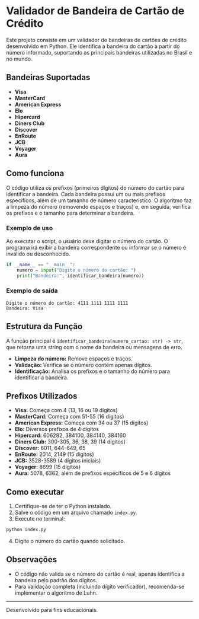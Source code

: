# Validador de Bandeira de Cartão de Crédito

Este projeto consiste em um validador de bandeiras de cartões de crédito desenvolvido em Python. Ele identifica a bandeira do cartão a partir do número informado, suportando as principais bandeiras utilizadas no Brasil e no mundo.

## Bandeiras Suportadas

- **Visa**
- **MasterCard**
- **American Express**
- **Elo**
- **Hipercard**
- **Diners Club**
- **Discover**
- **EnRoute**
- **JCB**
- **Voyager**
- **Aura**

## Como funciona

O código utiliza os prefixos (primeiros dígitos) do número do cartão para identificar a bandeira. Cada bandeira possui um ou mais prefixos específicos, além de um tamanho de número característico. O algoritmo faz a limpeza do número (removendo espaços e traços) e, em seguida, verifica os prefixos e o tamanho para determinar a bandeira.

### Exemplo de uso

Ao executar o script, o usuário deve digitar o número do cartão. O programa irá exibir a bandeira correspondente ou informar se o número é inválido ou desconhecido.

```python
if __name__ == "__main__":
    numero = input("Digite o número do cartão: ")
    print("Bandeira:", identificar_bandeira(numero))
```

### Exemplo de saída

```
Digite o número do cartão: 4111 1111 1111 1111
Bandeira: Visa
```

## Estrutura da Função

A função principal é `identificar_bandeira(numero_cartao: str) -> str`, que retorna uma string com o nome da bandeira ou mensagens de erro.

- **Limpeza do número:** Remove espaços e traços.
- **Validação:** Verifica se o número contém apenas dígitos.
- **Identificação:** Analisa os prefixos e o tamanho do número para identificar a bandeira.

## Prefixos Utilizados

- **Visa:** Começa com 4 (13, 16 ou 19 dígitos)
- **MasterCard:** Começa com 51-55 (16 dígitos)
- **American Express:** Começa com 34 ou 37 (15 dígitos)
- **Elo:** Diversos prefixos de 4 dígitos
- **Hipercard:** 606282, 384100, 384140, 384160
- **Diners Club:** 300-305, 36, 38, 39 (14 dígitos)
- **Discover:** 6011, 644-649, 65
- **EnRoute:** 2014, 2149 (15 dígitos)
- **JCB:** 3528-3589 (4 dígitos iniciais)
- **Voyager:** 8699 (15 dígitos)
- **Aura:** 5078, 6362, além de prefixos específicos de 5 e 6 dígitos

## Como executar

1. Certifique-se de ter o Python instalado.
2. Salve o código em um arquivo chamado `index.py`.
3. Execute no terminal:

```bash
python index.py
```

4. Digite o número do cartão quando solicitado.

## Observações

- O código não valida se o número do cartão é real, apenas identifica a bandeira pelo padrão dos dígitos.
- Para validação completa (incluindo dígito verificador), recomenda-se implementar o algoritmo de Luhn.

---

Desenvolvido para fins educacionais.
